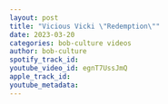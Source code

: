 ```yaml
---
layout: post
title: "Vicious Vicki \"Redemption\""
date: 2023-03-20
categories: bob-culture videos
author: bob-culture
spotify_track_id: 
youtube_video_id: egnT7UssJmQ
apple_track_id: 
youtube_metadata: 
---
```

